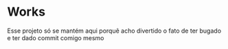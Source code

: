 # Works
Esse projeto só se mantém aqui porquê acho divertido o fato de ter bugado e ter dado commit comigo mesmo
